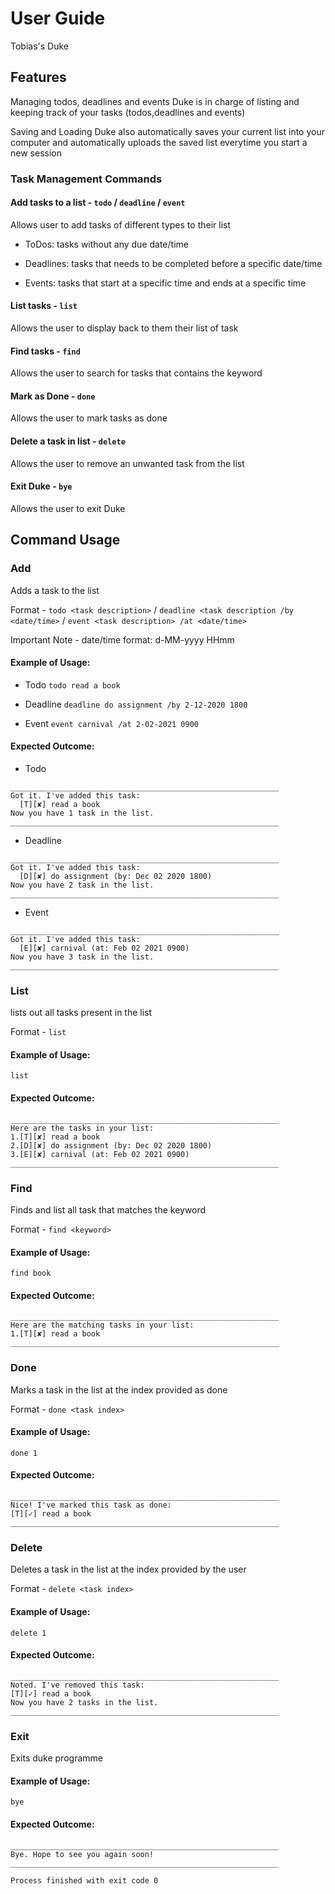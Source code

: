 # User Guide
Tobias's Duke
## Features 
Managing todos, deadlines and events 
Duke is in charge of listing and keeping track of your tasks (todos,deadlines and events)

Saving and Loading
Duke also automatically saves your current list into your computer
and automatically uploads the saved list everytime you start a new session

### Task Management Commands

#### Add tasks to a list - `todo` / `deadline` / `event`
Allows user to add tasks of different types to their list

* ToDos: tasks without any due date/time 

* Deadlines: tasks that needs to be completed before a specific date/time

* Events: tasks that start at a specific time and ends at a specific time

#### List tasks - `list`
Allows the user to display back to them their list of task

#### Find tasks - `find`
Allows the user to search for tasks that contains the keyword

#### Mark as Done - `done`
Allows the user to mark tasks as done

#### Delete a task in list - `delete`
Allows the user to remove an unwanted task from the list

#### Exit Duke - `bye`
Allows the user to exit Duke

## Command Usage

### Add
Adds a task to the list

Format - `todo <task description>` / `deadline <task description /by <date/time>` / `event <task description> /at <date/time>`

Important Note - date/time format: d-MM-yyyy HHmm

#### Example of Usage:
* Todo
`todo read a book`

* Deadline
`deadline do assignment /by 2-12-2020 1800`

* Event 
`event carnival /at 2-02-2021 0900`

#### Expected Outcome:
* Todo 
```
____________________________________________________________
Got it. I've added this task:
  [T][✘] read a book
Now you have 1 task in the list.
____________________________________________________________
```

* Deadline 
```
____________________________________________________________
Got it. I've added this task:
  [D][✘] do assignment (by: Dec 02 2020 1800)
Now you have 2 task in the list.
____________________________________________________________
```

* Event 
```
____________________________________________________________
Got it. I've added this task:
  [E][✘] carnival (at: Feb 02 2021 0900)
Now you have 3 task in the list.
____________________________________________________________
```

### List
lists out all tasks present in the list 

Format - `list`

#### Example of Usage:
`list`

#### Expected Outcome:
```
____________________________________________________________
Here are the tasks in your list:
1.[T][✘] read a book
2.[D][✘] do assignment (by: Dec 02 2020 1800)
3.[E][✘] carnival (at: Feb 02 2021 0900)
____________________________________________________________
```

### Find
Finds and list all task that matches the keyword

Format - `find <keyword>`

#### Example of Usage:
`find book`

#### Expected Outcome:
```
____________________________________________________________
Here are the matching tasks in your list:
1.[T][✘] read a book
____________________________________________________________
```

### Done 
Marks a task in the list at the index provided as done

Format - `done <task index>`

#### Example of Usage:
`done 1`

#### Expected Outcome:
```
____________________________________________________________
Nice! I've marked this task as done:
[T][✓] read a book
____________________________________________________________
```

### Delete
Deletes a task in the list at the index provided by the user

Format - `delete <task index>`

#### Example of Usage:
`delete 1`

#### Expected Outcome:
```
____________________________________________________________
Noted. I've removed this task:
[T][✓] read a book
Now you have 2 tasks in the list.
____________________________________________________________
```

### Exit 
Exits duke programme 

#### Example of Usage:
`bye` 

#### Expected Outcome:
```
____________________________________________________________
Bye. Hope to see you again soon!
____________________________________________________________

Process finished with exit code 0
```
